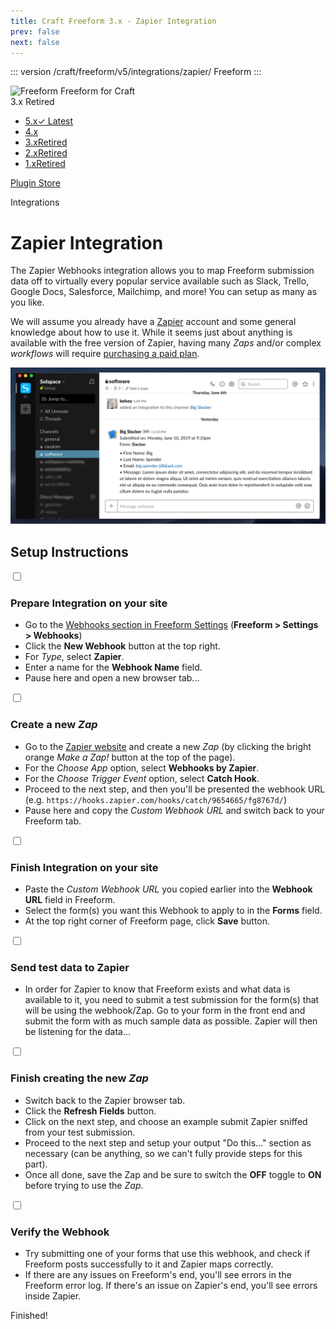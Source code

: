 ```yaml
---
title: Craft Freeform 3.x - Zapier Integration
prev: false
next: false
---
```


<meta property="og:image" content="https://docs.solspace.com/extras/social/craft/freeform/freeform.png" />

::: version /craft/freeform/v5/integrations/zapier/
Freeform
:::

<div id="pr-heading">
    <img src="https://docs.solspace.com/extras/icons/products/freeform-icon.png" alt="Freeform" class="pr-image">
    <span class="pr-name">Freeform</span>
    <span class="pr-category">for Craft</span>
    <div class="pr-v-wrapper">
        <div class="pr-v">
            <span class="pr-v-v">3.x</span>
            <span class="pr-v-type pr-retired">Retired</span>
            <span class="pr-v-arrow arrow down"></span>
        </div>
        <ul class="pr-v-list">
            <li><a href="/craft/freeform/v5/">5.x<span class="pr-v-type pr-latest">✓ Latest</span></a></li>
            <li><a href="/craft/freeform/v4/">4.x</a></li>
            <li><a href="/craft/freeform/v3/">3.x<span class="pr-v-type pr-retired">Retired</span></a></li>
            <li><a href="/craft/freeform/v2/">2.x<span class="pr-v-type pr-retired">Retired</span></a></li>
            <li><a href="/craft/freeform/v1/">1.x<span class="pr-v-type pr-retired">Retired</span></a></li>
        </ul>
    </div>
    <div class="pr-buy">
        <a href="https://plugins.craftcms.com/freeform" class="button button-blue"><span class="external-url">Plugin Store</span></a>
    </div>
</div>

<span class="page-section">Integrations</span>

# Zapier Integration <Badge type="feature" text="3.2.0+" /> <Badge type="pro" text="Pro" />
The Zapier Webhooks integration allows you to map Freeform submission data off to virtually every popular service available such as Slack, Trello, Google Docs, Salesforce, Mailchimp, and more! You can setup as many as you like.

We will assume you already have a [Zapier](https://zapier.com/) account and some general knowledge about how to use it. While it seems just about anything is available with the free version of Zapier, having many *Zaps* and/or complex *workflows* will require [purchasing a paid plan](https://zapier.com/pricing).

![Zapier to Slack Webhook Integration](../../images/cp_settings-slack-app.png)

<div class="content-block">

## Setup Instructions

<div class="step">
<label for="step1"><input type="checkbox" class="step-check" id="step1">

### Prepare Integration on your site

</label>

- Go to the [Webhooks section in Freeform Settings](../../setup/settings.md#integrations) (**Freeform > Settings > Webhooks**)
- Click the **New Webhook** button at the top right.
- For *Type*, select **Zapier**.
- Enter a name for the **Webhook Name** field.
- Pause here and open a new browser tab...

</div>

<div class="step">
<label for="step2"><input type="checkbox" class="step-check" id="step2">

### Create a new <i>Zap</i>

</label>

- Go to the [Zapier website](https://zapier.com/app/zaps) and create a new *Zap* (by clicking the bright orange *Make a Zap!* button at the top of the page).
- For the *Choose App* option, select **Webhooks by Zapier**.
- For the *Choose Trigger Event* option, select **Catch Hook**.
- Proceed to the next step, and then you'll be presented the webhook URL (e.g. `https://hooks.zapier.com/hooks/catch/9654665/fg8767d/`)
- Pause here and copy the *Custom Webhook URL* and switch back to your Freeform tab.

</div>

<div class="step">
<label for="step3"><input type="checkbox" class="step-check" id="step3">

### Finish Integration on your site

</label>

- Paste the *Custom Webhook URL* you copied earlier into the **Webhook URL** field in Freeform.
- Select the form(s) you want this Webhook to apply to in the **Forms** field.
- At the top right corner of Freeform page, click **Save** button.

</div>

<div class="step">
<label for="step4"><input type="checkbox" class="step-check" id="step4">

### Send test data to Zapier

</label>

- In order for Zapier to know that Freeform exists and what data is available to it, you need to submit a test submission for the form(s) that will be using the webhook/Zap. Go to your form in the front end and submit the form with as much sample data as possible. Zapier will then be listening for the data... 

</div>

<div class="step">
<label for="step5"><input type="checkbox" class="step-check" id="step5">

### Finish creating the new <i>Zap</i>

</label>

- Switch back to the Zapier browser tab.
- Click the **Refresh Fields** button.
- Click on the next step, and choose an example submit Zapier sniffed from your test submission.
- Proceed to the next step and setup your output "Do this..." section as necessary (can be anything, so we can't fully provide steps for this part).
- Once all done, save the Zap and be sure to switch the **OFF** toggle to **ON** before trying to use the *Zap*.

</div>

<div class="step">
<label for="step6"><input type="checkbox" class="step-check" id="step6">

### Verify the Webhook

</label>

- Try submitting one of your forms that use this webhook, and check if Freeform posts successfully to it and Zapier maps correctly.
- If there are any issues on Freeform's end, you'll see errors in the Freeform error log. If there's an issue on Zapier's end, you'll see errors inside Zapier.

</div>

<div class="step-finished">Finished!</div>

</div>